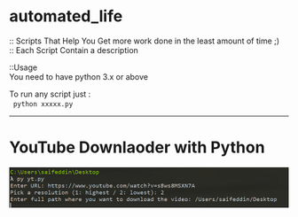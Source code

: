 # automated_life
:: Scripts That Help You Get more work done in the least amount of time ;) <br>
:: Each Script Contain a description <br>

::Usage <br>
You need to have python 3.x or above 

To run any script just : <br>
<code>
python xxxxx.py 
</code>
<hr />
<h1>YouTube Downlaoder with Python</h1>
<img src="Screenshot_1.png" >
